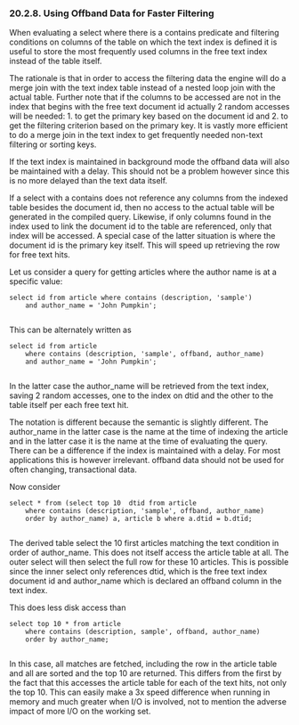 <div>

<div>

<div>

<div>

### 20.2.8. Using Offband Data for Faster Filtering

</div>

</div>

</div>

When evaluating a select where there is a contains predicate and
filtering conditions on columns of the table on which the text index is
defined it is useful to store the most frequently used columns in the
free text index instead of the table itself.

The rationale is that in order to access the filtering data the engine
will do a merge join with the text index table instead of a nested loop
join with the actual table. Further note that if the columns to be
accessed are not in the index that begins with the free text document id
actually 2 random accesses will be needed: 1. to get the primary key
based on the document id and 2. to get the filtering criterion based on
the primary key. It is vastly more efficient to do a merge join in the
text index to get frequently needed non-text filtering or sorting keys.

If the text index is maintained in background mode the offband data will
also be maintained with a delay. This should not be a problem however
since this is no more delayed than the text data itself.

If a select with a contains does not reference any columns from the
indexed table besides the document id, then no access to the actual
table will be generated in the compiled query. Likewise, if only columns
found in the index used to link the document id to the table are
referenced, only that index will be accessed. A special case of the
latter situation is where the document id is the primary key itself.
This will speed up retrieving the row for free text hits.

Let us consider a query for getting articles where the author name is at
a specific value:

``` programlisting
select id from article where contains (description, 'sample')
    and author_name = 'John Pumpkin';
    
```

This can be alternately written as

``` programlisting
select id from article
    where contains (description, 'sample', offband, author_name)
    and author_name = 'John Pumpkin';
    
```

In the latter case the author_name will be retrieved from the text
index, saving 2 random accesses, one to the index on dtid and the other
to the table itself per each free text hit.

The notation is different because the semantic is slightly different.
The author_name in the latter case is the name at the time of indexing
the article and in the latter case it is the name at the time of
evaluating the query. There can be a difference if the index is
maintained with a delay. For most applications this is however
irrelevant. offband data should not be used for often changing,
transactional data.

Now consider

``` programlisting
select * from (select top 10  dtid from article
    where contains (description, 'sample', offband, author_name)
    order by author_name) a, article b where a.dtid = b.dtid;
    
```

The derived table select the 10 first articles matching the text
condition in order of author_name. This does not itself access the
article table at all. The outer select will then select the full row for
these 10 articles. This is possible since the inner select only
references dtid, which is the free text index document id and
author_name which is declared an offband column in the text index.

This does less disk access than

``` programlisting
select top 10 * from article
    where contains (description, sample', offband, author_name)
    order by author_name;
    
```

In this case, all matches are fetched, including the row in the article
table and all are sorted and the top 10 are returned. This differs from
the first by the fact that this accesses the article table for each of
the text hits, not only the top 10. This can easily make a 3x speed
difference when running in memory and much greater when I/O is involved,
not to mention the adverse impact of more I/O on the working set.

</div>
